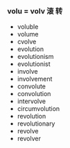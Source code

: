 ### volu  =  volv  滚 转

- voluble
- volume
- cvolve
- evolution
- evolutionism
- evolutionist
- involve
- involvement
- convolute
- convolution
- intervolve
- circumvolution
- revolution
- revolutionary
- revolve
- revolver